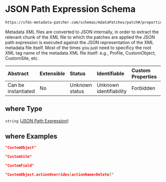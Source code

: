 # JSON Path Expression Schema

```txt
https://sfdx-metadata-patcher.com/schemas/mdataPatches/patch#/properties/where
```

Metadata XML files are converted to JSON internally, in order to extract the relevant chunk of the XML file to which the patches are applied the JSON path expression is executed against the JSON representation of the XML metadata file itself. Most of the times you just need to specificy the root XML tag name of the metadata XML file itself: e.g., Profile, CustomObject, CustomSite, etc.

| Abstract            | Extensible | Status         | Identifiable            | Custom Properties | Additional Properties | Access Restrictions | Defined In                                                            |
| :------------------ | :--------- | :------------- | :---------------------- | :---------------- | :-------------------- | :------------------ | :-------------------------------------------------------------------- |
| Can be instantiated | No         | Unknown status | Unknown identifiability | Forbidden         | Allowed               | none                | [patch.schema.json*](../out/patch.schema.json "open original schema") |

## where Type

`string` ([JSON Path Expression](patch-properties-json-path-expression.md))

## where Examples

```json
"CustomObject"
```

```json
"CustomSite"
```

```json
"CustomField"
```

```json
"CustomObject.actionOverrides[actionName=Delete]"
```
